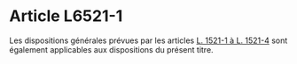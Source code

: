 # Article L6521-1

 

Les dispositions générales prévues par les articles [L. 1521-1 à L. 1521-4][1] sont également applicables aux dispositions du présent titre.

 [1]: /affichCodeArticle.do?cidTexte=LEGITEXT000006072050&idArticle=LEGIARTI000006901559&dateTexte=&categorieLien=cid